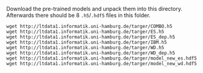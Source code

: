Download the pre-trained models and unpack them into this directory.
Afterwards there should be 8 `.h5`/`.hdf5` files in this folder.

```shell script
wget http://ltdata1.informatik.uni-hamburg.de/targer/COMBO.h5
wget http://ltdata1.informatik.uni-hamburg.de/targer/ES.h5
wget http://ltdata1.informatik.uni-hamburg.de/targer/ES_dep.h5
wget http://ltdata1.informatik.uni-hamburg.de/targer/IBM.h5
wget http://ltdata1.informatik.uni-hamburg.de/targer/WD.h5
wget http://ltdata1.informatik.uni-hamburg.de/targer/WD_dep.h5
wget http://ltdata1.informatik.uni-hamburg.de/targer/model_new_es.hdf5
wget http://ltdata1.informatik.uni-hamburg.de/targer/model_new_wd.hdf5
```
